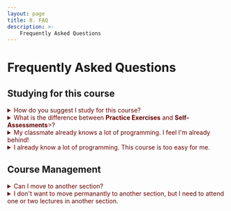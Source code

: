 ```yaml
---
layout: page
title: 8. FAQ
description: >-
    Frequently Asked Questions
---
```


<style>
/* Only FAQ questions are dark red */
.faq-page summary {
  color: #670101ff; /* very dark red */
}
</style>


# Frequently Asked Questions

## Studying for this course

<div class="faq-page">
<details class="jtd-accordion">
  <summary>How do you suggest I study for this course?</summary>
  Make sure that you do the following every week:
  <ol>
    <li><b>Read the assigned material</b> (from the <a href="/11102-f25/schedule">Schedule</a> page) and make sure you understand it. Go to office hours or ask on Ed if you have difficulty understanding something.</li>
    <li><b>Work on the weekly practice exercises</b> over the weekend. Make it your goal to understand these exercises in whatever way you can (thinking and trying hard, using GenAI, asking your friends, asking on Ed, going to office hours, etc.)</li>
    <li><b>Test yourself </b> using the weekly self-assessment quizzes. Use this as an honest way to know whether you are fine with the week's material or not. Refrain from using GenAI or your friends here. Otherwise, the asssessment will not be indicative of your understanding of the material.</li>
    <li><b>Reaching out for help.</b> At the beginning of the following week, make it your goal to resolve any issues you faced while studying the previous week's material and when working on the practice exercises and self-assessment quizzes.</li>
  </ol>

  This requires good time management. If you manage to follow the read (during the week), solve (over the weekend), ask (at the beginning of the following week) cycle, you should be in good shape!
</details>

<details class="jtd-accordion">
  <summary>What is the difference between <b>Practice Exercises</b> and <b>Self-Assessments</b>>?</summary>
  Both are exercises due at the end of every week, and both are meant for you to learn. I.e., they are not meant to test you. However:
  <ul>
    <li><b>Practice Exercises</b> are meant to give you a stronger understanding of the material. </li>
    <li><b>Self-Assessments</b> are meant to help you learn by being concious about what you mastered and what you did not, so that you could address any issues promptly.</li>
  </ul>

  Formal assessment of your skills will be in the two class quizzes, the midterm exam, and the final exam.
</details>

<details class="jtd-accordion">
  <summary>My classmate already knows a lot of programming. I feel I'm already behind! </summary>
  Don't worry. You are normal, and they are the exception.<br>
  Keep in mind that this course is designed for students like <i>you</i>. Therefore, Focus on learning the material according to the schedule set in this course, and don't be let down by others who might be ahead of you, not because they are better, but because they have seen this material somewhere else. <br>Your measure for success should not be whether you are better/faster than others in learning, but should be whether you are meeting the course goals or not.
</details>

<details class="jtd-accordion">
  <summary>I already know a lot of programming. This course is too easy for me. </summary>
  Great! This is good news, not bad news. This means that you can get good grades in the course and work more on improving your skills in programming. Here are a few notes.
  <ul>
    <li><b>Check the <a href="/11102-f25/resources">Resources</a> page</b>. There are a ton of things for you there to improve your programming skills.</li>
    <li><b>Help others</b>. Students might ask questions on the course discussion forum (Ed). Your expertise is needed in answering student questions! We'll be offering (small) extra credit for students who are active on Ed in a positive way. </li>
    <li><b>Be respectful of others</b>. It can be easy to (unitentionally) put others off by making them feel inferior. Be concious about how you answer and ask questions during lectures, or when students seek your help!</li>
  </ul>
</details>

</div>

## Course Management

<div class="faq-page">
<details class="jtd-accordion">
  <summary>Can I move to another section? </summary>
  Yes, if you can do that officially throug the deanship of admission and registration. Otherwise, No (see the <a href="/11102-f25/policies">policies</a> page).
</details>

<details class="jtd-accordion">
  <summary>I don't want to move permanantly to another section, but I need to attend one or two lectures in another section. </summary>
  Your attendance will be recorded in the section you are officially signed up for. However, if you know you are going to miss your section's lecture but want to make them lecture up with another section (so that you don't miss the material), you can reach out to the instructor of the section you want to attend and aske them if you can attend. See the <a href="/11102-f25/staff">Staff</a> page to know which instructors teach which sections.
</details>
</div>
